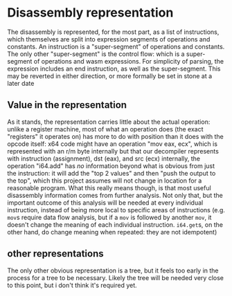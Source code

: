 # Disassembly representation
The disassembly is represented, for the most part, as a list of instructions, which themselves are split into expression segments of operations and constants. An instruction is a "super-segment" of operations and constants. The only other "super-segment" is the control flow: which is a super-segment of operations and wasm expressions. For simplicity of parsing, the expression includes an end instruction, as well as the super-segment. This may be reverted in either direction, or more formally be set in stone at a later date
## Value in the representation
As it stands, the representation carries little about the actual operation: unlike a register machine, most of what an operation does (the exact "registers" it operates on) has more to do with position than it does with the opcode itself: x64 code might have an operation "mov eax, ecx", which is represented with an r/m byte internally but that our decompiler represents with instruction (assignment), dst (eax), and src (ecx) internally, the operation "i64.add" has *no* information beyond what is obvious from just the instruction: it will add the "top 2 values" and then "push the output to the top", which this project assumes will not change in location for a reasonable program.
What this really means though, is that most useful disassembly information comes from further analysis. Not only that, but the important outcome of this analysis will be needed at every individual instruction, instead of being more local to specific areas of instructions (e.g. `mov`s require data flow analysis, but if a `mov` is followed by another `mov`, it doesn't change the meaning of each individual instruction. `i64.get`s, on the other hand, do change meaning when repeated: they are not idempotent)
## other representations
The only other obvious representation is a tree, but it feels too early in the process for a tree to be necessary. Likely the tree will be needed very close to this point, but i don't think it's required yet.